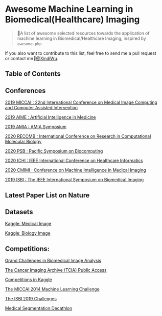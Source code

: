 # Awesome Machine Learning in Biomedical(Healthcare) Imaging
> 🌈A list of awesome selected resources towards the application of machine learning in Biomedical/Healthcare Imaging, inspired by `awesome-php`.

If you also want to contribute to this list, feel free to send me a pull request or contact me🙌[@XindiWu](mailto:wuxindi0709@gmail.com).


## Table of Contents




## Conferences

[2019 MICCAI : 22nd International Conference on Medical Image Computing and Computer Assisted Intervention](https://www.miccai2019.org/)

[2019 AIME : Artificial Intelligence in Medicine](http://aime19.aimedicine.info/)

[2019 AMIA : AMIA Symposium](https://www.amia.org/amia2019)

[2020 RECOMB : International Conference on Research in Computational Molecular Biology](https://www.recomb2020.org/)

[2020 PSB : Pacific Symposium on Biocomputing](https://psb.stanford.edu/)

[2020 ICHI : IEEE International Conference on Healthcare Informatics](https://hs-heilbronn.de/ichi2020) 

[2020 CMIMI : Conference on Machine Intelligence in Medical Imaging](https://siim.org/page/2019cmimi) 

[2019 ISBI : The IEEE International Symposium on Biomedical Imaging](https://biomedicalimaging.org/2019/)

## Latest Paper List on Nature


## Datasets

[Kaggle: Medical Image](https://www.kaggle.com/datasets?search=Medical+image)

[Kaggle: Biology Image](https://www.kaggle.com/datasets?search=biology+image)

## Competitions:

[Grand Challenges in Biomedical Image Analysis](https://grand-challenge.org/)

[The Cancer Imaging Archive (TCIA) Public Access](https://wiki.cancerimagingarchive.net/display/Public/Challenge+competitions)

[Competitions in Kaggle](https://www.kaggle.com/competitions?sortBy=relevance&group=general&search=medical&page=1&pageSize=20&turbolinks%5BrestorationIdentifier%5D=34d9733a-6ecc-4581-a23d-cc00703b91c8)  

[The MICCAI 2014 Machine Learning Challenge](https://competitions.codalab.org/competitions/1471)

[The ISBI 2019 Challenges](https://biomedicalimaging.org/2019/challenges/)

[Medical Segmentation Decathlon](http://medicaldecathlon.com/)




